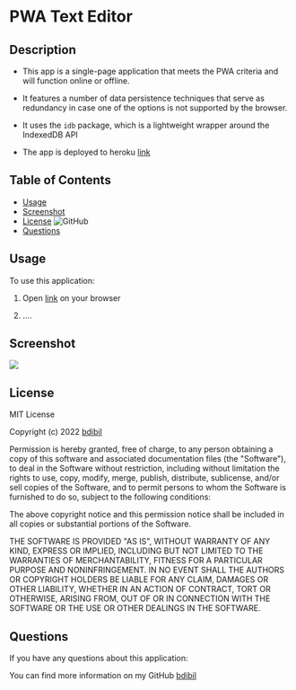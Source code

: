 # PWA Text Editor <PWA Text Editor>
  
## Description  
- This app is a single-page application that meets the PWA criteria and will function online or offline.
- It features a number of data persistence techniques that serve as redundancy in case one of the options is not supported by the browser.
- It uses the `idb` package, which is a lightweight wrapper around the IndexedDB API


- The app is deployed to heroku [link](url)


## Table of Contents 
- [Usage](#usage)
- [Screenshot](#screenshot)
- [License](#license)  ![GitHub](https://img.shields.io/github/license/bdibil/PWA-Text-Editor)
- [Questions](#Questions)


## Usage    
To use this application:
1. Open [link](url) on your browser

2. ....

  
## Screenshot  

![](assets/images/screenshot.png)

  

## License  
MIT License

Copyright (c)  2022  [bdibil](https://github.com/bdibil)

Permission is hereby granted, free of charge, to any person obtaining a copy
of this software and associated documentation files (the "Software"), to deal
in the Software without restriction, including without limitation the rights
to use, copy, modify, merge, publish, distribute, sublicense, and/or sell
copies of the Software, and to permit persons to whom the Software is
furnished to do so, subject to the following conditions:

The above copyright notice and this permission notice shall be included in all
copies or substantial portions of the Software.

THE SOFTWARE IS PROVIDED "AS IS", WITHOUT WARRANTY OF ANY KIND, EXPRESS OR
IMPLIED, INCLUDING BUT NOT LIMITED TO THE WARRANTIES OF MERCHANTABILITY,
FITNESS FOR A PARTICULAR PURPOSE AND NONINFRINGEMENT. IN NO EVENT SHALL THE
AUTHORS OR COPYRIGHT HOLDERS BE LIABLE FOR ANY CLAIM, DAMAGES OR OTHER
LIABILITY, WHETHER IN AN ACTION OF CONTRACT, TORT OR OTHERWISE, ARISING FROM,
OUT OF OR IN CONNECTION WITH THE SOFTWARE OR THE USE OR OTHER DEALINGS IN THE
SOFTWARE.


## Questions 
If you have any questions about this application: 
  
You can find more information on my GitHub [bdibil](https://github.com/bdibil)

